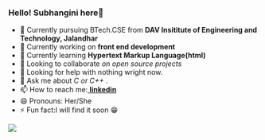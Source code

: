  ### Hello! Subhangini here👋
- 📝 Currently pursuing BTech.CSE from **DAV Insititute of Engineering and Technology, Jalandhar**
- 🔭 Currently working on **front end development**
- 🌱 Currently learning **Hypertext Markup Language(html)**
- 👯 Looking to collaborate *on open source projects* 
- 🤔 Looking for help with nothing wright now.
- 💬 Ask me about *C or C++* .
- 📫 How to reach me:[   **linkedin**](https://www.linkedin.com/in/subhangini-b819011b9/)
- 😄 Pronouns: Her/She
- ⚡ Fun fact:I will find it soon 😁
<img src="https://github-readme-stats.vercel.app/api?username=Subhangini&&show_icons=true&title_color=ffffff&icon_color=bb2acf&text_color=daf7dc&bg_color=151515">
